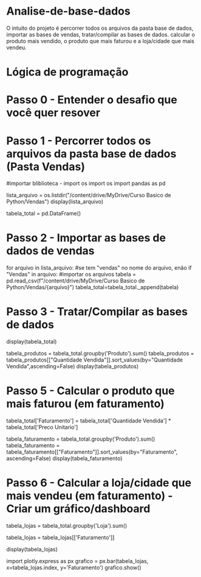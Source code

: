 # Analise-de-base-dados
 O intuito do projeto é percorrer todos os arquivos da pasta base de dados, importar as bases de vendas, tratar/compilar as bases de dados. calcular o produto mais vendido, o produto que mais faturou e a loja/cidade que mais vendeu.

# Lógica de programação

# Passo 0 - Entender o desafio que você quer resover

# Passo 1 - Percorrer todos os arquivos da pasta base de dados (Pasta Vendas)
#importar bliblioteca - import os
import os
import pandas as pd


lista_arquivo = os.listdir("/content/drive/MyDrive/Curso Basico de Python/Vendas")
display(lista_arquivo)

tabela_total = pd.DataFrame()

# Passo 2 - Importar as bases de dados de vendas
for arquivo in lista_arquivo:
#se tem "vendas" no  nome do arquivo, enão
  if "Vendas" in arquivo:
#importar os arquivos
    tabela = pd.read_csv(f"/content/drive/MyDrive/Curso Basico de Python/Vendas/{arquivo}")
    tabela_total=tabela_total._append(tabela)
# Passo 3 - Tratar/Compilar as bases de dados
display(tabela_total)


tabela_produtos = tabela_total.groupby('Produto').sum()
tabela_produtos = tabela_produtos[["Quantidade Vendida"]].sort_values(by="Quantidade Vendida",ascending=False)
display(tabela_produtos)

# Passo 5 - Calcular o produto que mais faturou (em faturamento)
tabela_total['Faturamento'] = tabela_total['Quantidade Vendida'] * tabela_total['Preco Unitario']

tabela_faturamento = tabela_total.groupby('Produto').sum()
tabela_faturamento = tabela_faturamento[["Faturamento"]].sort_values(by="Faturamento", ascending=False)
display(tabela_faturamento)

# Passo 6 - Calcular a loja/cidade que mais vendeu (em faturamento) - Criar um gráfico/dashboard
tabela_lojas = tabela_total.groupby('Loja').sum()

tabela_lojas = tabela_lojas[['Faturamento']]

display(tabela_lojas)

import plotly.express as px
grafico = px.bar(tabela_lojas, x=tabela_lojas.index, y='Faturamento')
grafico.show()
